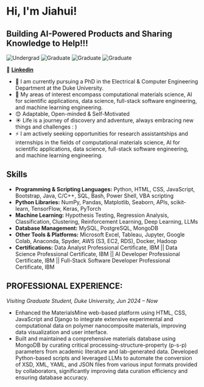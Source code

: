 # Hi, I'm Jiahui!

## Building AI-Powered Products and Sharing Knowledge to Help!!!
![Undergrad](https://img.shields.io/badge/Bachelor-SoochowU-yellow)
![Graduate](https://img.shields.io/badge/MS-Northwestern-purple)
![Graduate](https://img.shields.io/badge/PhD-UW_Madison-red)
![Graduate](https://img.shields.io/badge/PhD-Duke-blue)

📱 **[Linkedin](https://www.linkedin.com/in/jiahui-yang-174b71246/)**

- 🔭 I am currently pursuing a PhD in the Electrical & Computer Engineering Department at the Duke University.
- 🌱 My areas of interest encompass computational materials science, AI for scientific applications, data science, full-stack software engineering, and machine learning engineering.
- 😊 Adaptable, Open-minded & Self-Motivated
- ☀️ Life is a journey of discovery and adventure, always embracing new things and challenges : )
- ⚡ I am actively seeking opportunities for research assistantships and internships in the fields of computational materials science, AI for scientific applications, data science, full-stack software engineering, and machine learning engineering.

## Skills

- **Programming & Scripting Languages:** Python, HTML, CSS, JavaScript, Bootstrap, Java, C/C++, SQL, Bash, Power Shell, VBA scripting
- **Python Libraries:** NumPy, Pandas, Matplotlib, Seaborn, APIs, scikit-learn, TensorFlow, Keras, PyTorch
- **Machine Learning:** Hypothesis Testing, Regression Analysis, Classification, Clustering, Reinforcement Learning, Deep Learning, LLMs
- **Database Management:** MySQL, PostgreSQL, MongoDB
- **Other Tools & Platforms:** Microsoft Excel, Tableau, Jupyter, Google Colab, Anaconda, Spyder, AWS (S3, EC2, RDS), Docker, Hadoop
- **Certifications:** Data Analyst Professional Certificate, IBM || Data Science Professional Certificate, IBM || AI Developer Professional Certificate, IBM || Full-Stack Software Developer Professional Certificate, IBM

## PROFESSIONAL EXPERIENCE:
*Visiting Graduate Student, Duke University, Jun 2024 – Now*                                                                                                                                                                  
- Enhanced the MaterialsMine web-based platform using HTML, CSS, JavaScript and Django to integrate extensive experimental and computational data on polymer nanocomposite materials, improving data visualization and user interface.
- Built and maintained a comprehensive materials database using MongoDB by curating critical processing-structure-property (p-s-p) parameters from academic literature and lab-generated data. Developed Python-based scripts and leveraged LLMs to automate the conversion of XSD, XML, YAML, and JSON files from various input formats provided by collaborators, significantly improving data curation efficiency and ensuring database accuracy.



